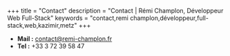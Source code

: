 +++
title = "Contact"
description = "Contact | Rémi Champlon, Développeur Web Full-Stack"
keywords = "contact,remi champlon,développeur,full-stack,web,kazimir,metz"
+++

- **Mail :** contact@remi-champlon.fr
- **Tel  :** +33 3 72 39 58 47